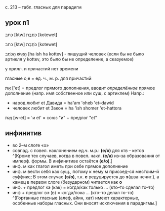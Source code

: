 с. 213 – табл. гласных для парадигм

## урок n1

כתב
[ktw]
כֹּתֶבֶת
[kotewet]

כתב
[ktw]
כֹּתֶבֶת
[kotewet]


הָאִישׁ הַכֹּתֶב
[ha ish ha kottev] - пишущий человек (если бы не было артикля у kottev, это было бы не определение, а сказуемое)

у прилл. и причастий нет времени

гласные o,e = ед. ч., м. р. для причастий

אֵת
['et] =  предлог прямого дополнения, вводит _определённое_ прямое дополнение (напр. имя собственное или сущ. с артиклем)
Напр.: 

- народ любит et Давида = ha'am 'oheb 'et–dawid
- человек любит et Закон = ha 'ish shomer 'et–hattora

וְאֵת 
[w-et] = 'и et' = союз "и" + предлог "et"

## инфинитив

- во 2–м слоге «о»
- совпад. с повел. наклонением ед.ч. м.р.: __(е/о)__ для ктв – кетов
^[Кроме тех случаев, когда в повел. накл. __(е/а)__ из–за образования от имперф. формы. В инфинитиве остаётся __(е/о)__.]
- инф. м как глагол иметь при себе прямое дополнение
- инф. м вести себя как сущ., потому к нему м присоед–ся местоим–й суффикс; В этом случае __(э/о)__, т.к. __е__ редуцируется до __э__(шва нечит.), а камец в первом слоге (безударном) читается как __о__
- инф. + предлог кэ (как) = когда/как только ... (кто–то сделал то–то)
- инф + предлог вэ (в) = когда/пока ... (кто–то делал то–то)
^[Гортанные гласные (алеф, айин, хат) имеют характерные, особенные наборы гласных. Они вносят исключения в парадигмы.]
